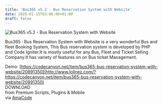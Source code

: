 ```yaml
---
title: 'Bus365 v5.2 - Bus Reservation System with Website'
date: 2020-01-15T03:06:00+01:00
draft: false
---
```


![Bus365 v5.2 - Bus Reservation System with Website](http://www.codelist.cc/uploads/posts/2018-08/1533463384_bus365.png "Bus365 v5.2 - Bus Reservation System with Website")  
  
Bus365 : Bus Reservation System with Website is a very wonderful Bus and fleet Booking System, This Bus reservation system is developed by PHP and Code Igniter.It is mostly useful for any Bus, Fleet and Ticket Selling Company.It has variety of features on on Bus ticket Management.  
  
Demo: [https://codecanyon.net/item/bus365-bus-reservation-system-with-website/20891350](http://www.lolinez.com/?https://codecanyon.net/item/bus365-bus-reservation-system-with-website/20891350)  
DOWNLOAD  
from Premium Scripts, Plugins & Mobile  
via [AmaCode](https://amazcode.ooo)